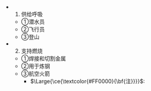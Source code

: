 -
  1. 供给呼吸
	- ①潜水员
	- ②飞行员
	- ③登山
-
  2. 支持燃烧
	- ①焊接和切割金属
	- ②用于炼钢
	- ③航空火箭
		- $\Large{\ce{\textcolor{#FF0000}{\bf{注}}}}$: